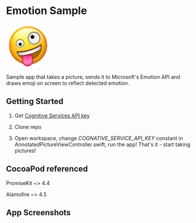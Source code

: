 Emotion Sample
===========

![Emotion app icon](./Images/AppIcon@2x.png)

Sample app that takes a picture, sends it to Microsoft's Emotion API and draws emoji on screen to reflect detected emotion.

## Getting Started

1. Get [Cognitive Services API key](https://westus.dev.cognitive.microsoft.com/docs/services/5639d931ca73072154c1ce89/operations/563b31ea778daf121cc3a5fa)

2. Clone repo

3. Open workspace, change *COGNATIVE_SERVICE_API_KEY* constant in AnnotatedPictureViewController.swift, run the app! That's it - start taking pictures!

## CocoaPod referenced
PromiseKit ~> 4.4

Alamofire ~> 4.5

## App Screenshots
